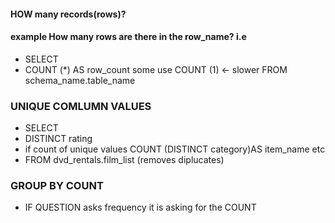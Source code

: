 #### HOW many records(rows)?

#### example How many rows are there in the row_name? i.e
- SELECT 
- COUNT (*) AS row_count some use COUNT (1) <- slower
FROM schema_name.table_name

### UNIQUE COMLUMN VALUES

- SELECT 
- DISTINCT rating
- if count of unique values COUNT (DISTINCT category)AS item_name etc
- FROM dvd_rentals.film_list (removes diplucates)

### GROUP BY COUNT
- IF QUESTION asks frequency it is asking for the COUNT
